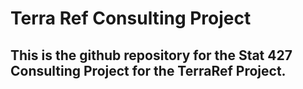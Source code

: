 # Terra Ref Consulting Project

## This is the github repository for the Stat 427 Consulting Project for the TerraRef Project.

